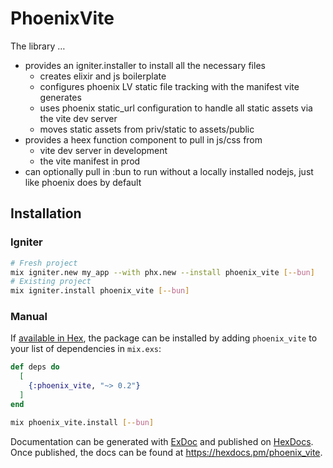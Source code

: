 # PhoenixVite

The library …

- provides an igniter.installer to install all the necessary files
  - creates elixir and js boilerplate
  - configures phoenix LV static file tracking with the manifest vite generates
  - uses phoenix static_url configuration to handle all static assets via the vite dev server
  - moves static assets from priv/static to assets/public
- provides a heex function component to pull in js/css from
  - vite dev server in development
  - the vite manifest in prod
- can optionally pull in :bun to run without a locally installed nodejs, just like phoenix does by default

## Installation

### Igniter

```sh
# Fresh project
mix igniter.new my_app --with phx.new --install phoenix_vite [--bun]
# Existing project
mix igniter.install phoenix_vite [--bun]
```

### Manual

If [available in Hex](https://hex.pm/docs/publish), the package can be installed
by adding `phoenix_vite` to your list of dependencies in `mix.exs`:

```elixir
def deps do
  [
    {:phoenix_vite, "~> 0.2"}
  ]
end
```

```sh
mix phoenix_vite.install [--bun]
```

Documentation can be generated with [ExDoc](https://github.com/elixir-lang/ex_doc)
and published on [HexDocs](https://hexdocs.pm). Once published, the docs can
be found at <https://hexdocs.pm/phoenix_vite>.
